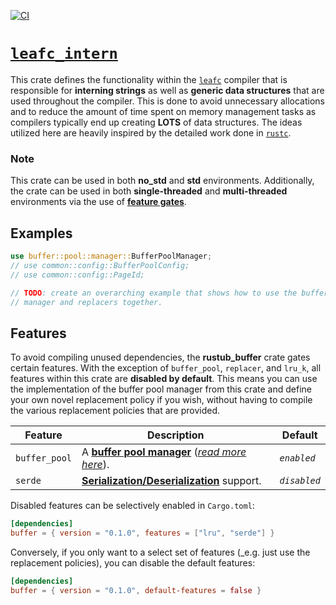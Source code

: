 [![CI][ci_badge]][github]

<!-- [![Security Audit][security_audit_badge]][github] -->
<!-- [![Coverage][coverage_badge]][github] -->
<!-- [![LoC][loc_badge]][github]
[![Docs.rs][docs_badge]][docs.rs]
[![Crates.io][crates_badge]][crates.io] -->

<!-- [![Security Audit][2]][0]
[![Coverage][3]][4]
[![LoC][5]][0]
[![Docs.rs][6]][7]
[![Crates.io][8]][9] -->

# [`leafc_intern`][docs.rs]

This crate defines the functionality within the [`leafc`][leaf_reference] compiler that is
responsible for **interning strings** as well as **generic data structures**
that are used throughout the compiler. This is done to avoid unnecessary
allocations and to reduce the amount of time spent on memory management tasks
as compilers typically end up creating **LOTS** of data structures. The ideas
utilized here are heavily inspired by the detailed work done in
[`rustc`][memory_management_in_compiler_design].

### Note

This crate can be used in both **no_std** and **std** environments. Additionally, the crate can be used in both **single-threaded** and **multi-threaded** environments via the use of [**feature gates**](#features).

## Examples

```rust
use buffer::pool::manager::BufferPoolManager;
// use common::config::BufferPoolConfig;
// use common::config::PageId;

// TODO: create an overarching example that shows how to use the buffer pool
// manager and replacers together.
```

## Features

To avoid compiling unused dependencies, the **rustub_buffer** crate gates
certain features. With the exception of `buffer_pool`, `replacer`, and
`lru_k`, all features within this crate are **disabled by default**. This means you can use
the implementation of the buffer pool manager from this crate and define your own
novel replacement policy if you wish, without having to compile the various replacement policies
that are provided.

| Feature       | Description                                                                                                        | Default      |
| ------------- | ------------------------------------------------------------------------------------------------------------------ | ------------ |
| `buffer_pool` | A **[buffer pool manager]** ([_read more here_](https://web.stanford.edu/class/cs346/2015/notes/Lecture_One.pdf)). | _`enabled`_  |
| `serde`       | **[Serialization/Deserialization]** support.                                                                       | _`disabled`_ |

Disabled features can be selectively enabled in `Cargo.toml`:

```toml
[dependencies]
buffer = { version = "0.1.0", features = ["lru", "serde"] }
```

Conversely, if you only want to a select set of features (\_e.g. just use the
replacement policies), you can disable the default features:

```toml
[dependencies]
buffer = { version = "0.1.0", default-features = false }
```

[docs.rs]: https://docs.rs/leafc_intern
[ci_badge]: https://github.com/pulanski/leafc/workflows/CI/badge.svg
[github]: https://github.com/pulanski/leafc
[leaf_reference]: https://leaf.dev/reference
[memory_management_in_compiler_design]: https://rustc-dev-guide.rust-lang.org/memory.html?highlight=interning#arenas-and--interning
[buffer pool manager]: pool::manager::BufferPoolManager
[replacement policy]: replacer::Replacer
[lru]: replacer::lru::LruReplacer
[lru-k]: replacer::lru_k::LruKReplacer
[serialization/deserialization]: https://serde.rs

<!-- [1]: https://github.com/Kixiron/lasso/workflows/CI/badge.svg
[2]: https://github.com/Kixiron/lasso/workflows/Security%20Audit/badge.svg
[3]: https://coveralls.io/repos/github/Kixiron/lasso/badge.svg?branch=master
[4]: https://coveralls.io/github/Kixiron/lasso?branch=master
[5]: https://tokei.rs/b1/github/Kixiron/lasso
[6]: https://docs.rs/lasso/badge.svg
[7]: https://docs.rs/lasso
[8]: https://img.shields.io/crates/v/lasso.svg
[9]: https://crates.io/crates/lasso -->
